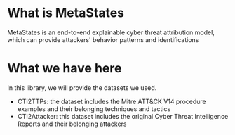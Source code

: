# What is MetaStates

MetaStates is an end-to-end explainable cyber threat attribution model, which can provide attackers' behavior patterns and identifications

# What we have here

In this library, we will provide the datasets we used.

- CTI2TTPs: the dataset includes the Mitre ATT&CK V14 procedure examples and their belonging techniques and tactics
- CTI2Attacker: this dataset includes the original Cyber Threat Intelligence Reports and their belonging attackers
